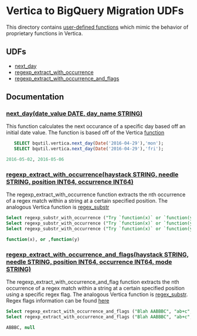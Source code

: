 # Vertica to BigQuery Migration UDFs

This directory contains [user-defined functions](https://cloud.google.com/bigquery/docs/reference/standard-sql/user-defined-functions)
which mimic the behavior of proprietary functions in Vertica.

## UDFs

* [next_day](#next_daydate_value-date-day_name-string)
* [regexp_extract_with_occurrence](#regexp_extract_with_occurrencehaystack-string-needle-string-position-int64-occurrence-int64)
* [regexp_extract_with_occurrence_and_flags](#regexp_extract_with_occurrence_and_flagshaystack-string-needle-string-position-int64-occurrence-int64-mode-string)




## Documentation

### [next_day(date_value DATE, day_name STRING)](../common/next_day.sql)
This function calculates the next occurance of a specific day based off an initial date value. The function is based off of the Vertica [function](https://www.vertica.com/docs/9.2.x/HTML/Content/Authoring/SQLReferenceManual/Functions/Date-Time/NEXT_DAY.htm) 
```sql
   SELECT bqutil.vertica.next_day(Date('2016-04-29'),'mon'); 
   SELECT bqutil.vertica.next_day(Date('2016-04-29'),'fri');

2016-05-02, 2016-05-06
```


### [regexp_extract_with_occurrence(haystack STRING, needle STRING, position INT64, occurrence INT64)](regexp_extract_with_occurrence.sql)
The regexp_extract_with_occurrence function extracts the nth occurrence of a regex match within a string at a certain specified position. The analogous Vertica function is [regex_substr](https://www.vertica.com/docs/9.2.x/HTML/Content/Authoring/SQLReferenceManual/Functions/RegularExpressions/REGEXP_SUBSTR.htm)
```sql
Select regexp_substr_with_occurrence ("Try `function(x)` or `function(y)`", "`(.+?)`", 2, 2);
Select regexp_substr_with_occurrence ("Try `function(x)` or `function(y)`", "`(.+?)`", 12, 2);
Select regexp_substr_with_occurrence ("Try `function(x)` or `function(y)`", "`(.+?)`", 20, 1)

function(x), or ,function(y)
```


### [regexp_extract_with_occurrence_and_flags(haystack STRING, needle STRING, position INT64, occurrence INT64, mode STRING)](regexp_extract_with_occurrence_and_flags.sql)
The regexp_extract_with_occurrence_and_flag function extracts the nth occurrence of a regex match within a string at a certain specified position using a specific regex flag. The analogous Vertica function is [regex_substr](https://www.vertica.com/docs/9.2.x/HTML/Content/Authoring/SQLReferenceManual/Functions/RegularExpressions/REGEXP_SUBSTR.htm). Regex flags information can be found [here](https://developer.mozilla.org/en-US/docs/Web/JavaScript/Guide/Regular_Expressions#advanced_searching_with_flags)
```sql
Select regexp_extract_with_occurrence_and_flags ("Blah AABBBC", "ab+c", 3, 1, 'i')
Select regexp_extract_with_occurrence_and_flags ("Blah AABBBC", "ab+c", 3, 1, '')

ABBBC, null
```


